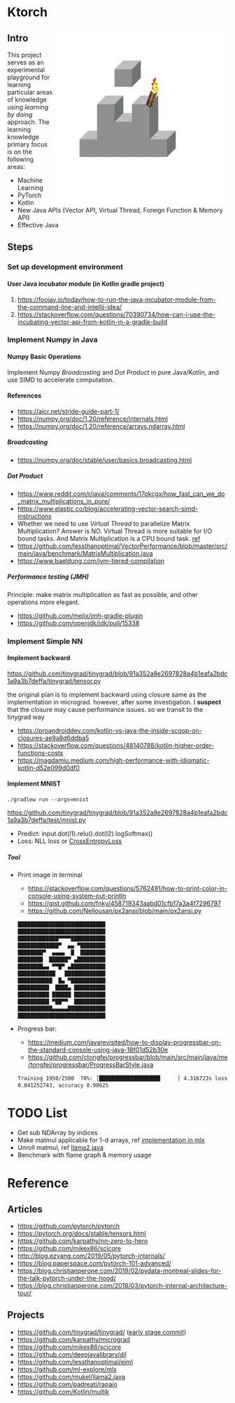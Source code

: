 # Ktorch

<img src="docs/images/ktorch_logo.png" alt="Eval Logo" width="400" align="right">

## Intro
This project serves as an experimental playground for learning particular areas of knowledge using _learning by doing_ approach. The learning knowledge primary focus is on the following areas:
* Machine Learning
* PyTorch
* Kotlin
* New Java APIs (Vector API, Virtual Thread, Foreign Function & Memory API)
* Effective Java

## Steps

### Set up development environment

#### User Java incubator module (in Kotlin gradle project)
1. https://foojay.io/today/how-to-run-the-java-incubator-module-from-the-command-line-and-intellij-idea/
2. https://stackoverflow.com/questions/70390734/how-can-i-use-the-incubating-vector-api-from-kotlin-in-a-gradle-build


### Implement Numpy in Java

#### Numpy Basic Operations
Implement Numpy _Broadcasting_ and _Dot Product_ in pure Java/Kotlin, and use SIMD to accelerate computation.

#### References
* https://ajcr.net/stride-guide-part-1/
* https://numpy.org/doc/1.20/reference/internals.html
* https://numpy.org/doc/1.20/reference/arrays.ndarray.html

##### Broadcasting
* https://numpy.org/doc/stable/user/basics.broadcasting.html

##### Dot Product
* https://www.reddit.com/r/java/comments/17pkcgx/how_fast_can_we_do_matrix_multiplications_in_pure/
* https://www.elastic.co/blog/accelerating-vector-search-simd-instructions
* Whether we need to use _Virtual Thread_ to parallelize Matrix Multiplication? Answer is NO. Virtual Thread is more suitable for I/O bound tasks. And Matrix Multiplication is a CPU bound task.  [ref](https://www.reddit.com/r/java/comments/16mkm4v/efficiency_of_java_21_virtual_threads_compared_to/)
* https://github.com/lessthanoptimal/VectorPerformance/blob/master/src/main/java/benchmark/MatrixMultiplication.java
* https://www.baeldung.com/jvm-tiered-compilation

##### Performance testing (JMH)
Principle: make matrix multiplication as fast as possible, and other operations more elegant.
* https://github.com/melix/jmh-gradle-plugin
* https://github.com/openjdk/jdk/pull/15338


### Implement Simple NN

#### Implement backward
https://github.com/tinygrad/tinygrad/blob/91a352a8e2697828a4b1eafa2bdc1a9a3b7deffa/tinygrad/tensor.py

the original plan is to implement backward using closure same as the implementation in micrograd. however, after some investigation. I **suspect** that the closure may cause performance issues. so we transit to the tinygrad way
* https://proandroiddev.com/kotlin-vs-java-the-inside-scoop-on-closures-ae9a8d6ddba5
* https://stackoverflow.com/questions/48140788/kotlin-higher-order-functions-costs
* https://magdamiu.medium.com/high-performance-with-idiomatic-kotlin-d52e099d0df0

#### Implement MNIST
```shell
./gradlew run --args=mnist
```

https://github.com/tinygrad/tinygrad/blob/91a352a8e2697828a4b1eafa2bdc1a9a3b7deffa/test/mnist.py

* Predict: input.dot(l1).relu().dot(l2).logSoftmax()
* Loss: NLL loss or [CrossEntropyLoss](https://stackoverflow.com/questions/65192475/pytorch-logsoftmax-vs-softmax-for-crossentropyloss)

##### Tool
* Print image in terminal
  * https://stackoverflow.com/questions/5762491/how-to-print-color-in-console-using-system-out-println
  * https://gist.github.com/fnky/458719343aabd01cfb17a3a4f7296797
  * https://github.com/Nellousan/px2ansi/blob/main/px2ansi.py
  ```shell
  ████████████████████████████
  ████████████████████████████
  █████████████▀▀▀▀███████████
  █████████████▀  ▄▄ ▀████████
  ████████▀  ▄▄▄▄  █  ████████
  ████████  ██████▀ ▄█████████
  ████████▄▄ ▀▀█▀ ▄███████████
  ████████████   █████████████
  ███████████  █▄ ▀███████████
  ██████████  ████▄ ██████████
  ██████████ ██████ ██████████
  ██████████ ▀██▀▀  ██████████
  ███████████▄▄▄▄▄████████████
  ████████████████████████████
  ```

* Progress bar:
  * https://medium.com/javarevisited/how-to-display-progressbar-on-the-standard-console-using-java-18f01d52b30e
  * https://github.com/ctongfei/progressbar/blob/main/src/main/java/me/tongfei/progressbar/ProgressBarStyle.java

  ```shell
  Training 1950/2500  78%: │███████████████████▌     │ 4.316723s loss 0.041252743, accuracy 0.90625
  ```



# TODO List
* Get sub NDArray by indices
* Make matmul applicable for 1-d arrays, ref [implementation in mlx](https://github.com/ml-explore/mlx/blob/026ef9aae4ba33743e34bff554529a2b6ff7ab54/mlx/ops.cpp#L1934-L1941)
* Unroll matmul, ref [llama2.java](https://github.com/mukel/llama2.java/blob/80f5a858c8c44bbf4358cc3f0c3a281e9b7c03bc/Llama2.java#L294)
* Benchmark with flame graph & memory usage


# Reference 

## Articles
* https://github.com/pytorch/pytorch
* https://pytorch.org/docs/stable/tensors.html
* https://github.com/karpathy/nn-zero-to-hero
* https://github.com/mikex86/scicore
* http://blog.ezyang.com/2019/05/pytorch-internals/
* https://blog.paperspace.com/pytorch-101-advanced/
* https://blog.christianperone.com/2019/02/pydata-montreal-slides-for-the-talk-pytorch-under-the-hood/
* https://blog.christianperone.com/2018/03/pytorch-internal-architecture-tour/

## Projects
* https://github.com/tinygrad/tinygrad/ ([early stage commit](https://github.com/tinygrad/tinygrad/tree/91a352a8e2697828a4b1eafa2bdc1a9a3b7deffa))
* https://github.com/karpathy/micrograd
* https://github.com/mikex86/scicore
* https://github.com/deepjavalibrary/djl
* https://github.com/lessthanoptimal/ejml
* https://github.com/ml-explore/mlx
* https://github.com/mukel/llama2.java
* https://github.com/padreati/rapaio
* https://github.com/Kotlin/multik
